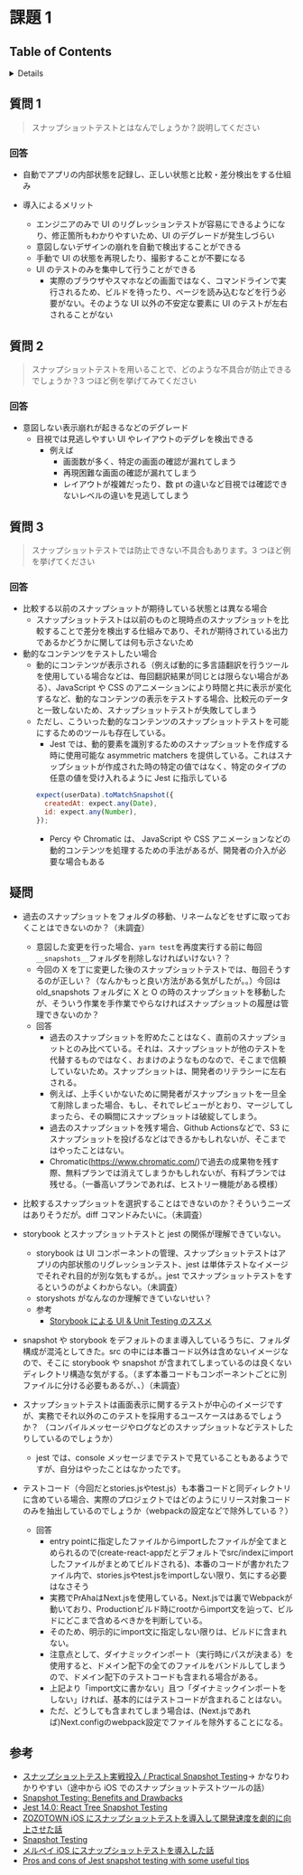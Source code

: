 # 課題 1

## Table of Contents

<!-- START doctoc generated TOC please keep comment here to allow auto update -->
<!-- DON'T EDIT THIS SECTION, INSTEAD RE-RUN doctoc TO UPDATE -->
<details>
<summary>Details</summary>

- [質問 1](#%E8%B3%AA%E5%95%8F-1)
  - [回答](#%E5%9B%9E%E7%AD%94)
- [質問 2](#%E8%B3%AA%E5%95%8F-2)
  - [回答](#%E5%9B%9E%E7%AD%94-1)
- [質問 3](#%E8%B3%AA%E5%95%8F-3)
  - [回答](#%E5%9B%9E%E7%AD%94-2)
- [疑問](#%E7%96%91%E5%95%8F)
- [参考](#%E5%8F%82%E8%80%83)

</details>
<!-- END doctoc generated TOC please keep comment here to allow auto update -->

## 質問 1

> スナップショットテストとはなんでしょうか？説明してください

### 回答

- 自動でアプリの内部状態を記録し、正しい状態と比較・差分検出をする仕組み

- 導入によるメリット
  - エンジニアのみで UI のリグレッションテストが容易にできるようになり、修正箇所もわかりやすいため、UI のデグレードが発生しづらい
  - 意図しないデザインの崩れを自動で検出することができる
  - 手動で UI の状態を再現したり、撮影することが不要になる
  - UI のテストのみを集中して行うことができる
    - 実際のブラウザやスマホなどの画面ではなく、コマンドラインで実行されるため、ビルドを待ったり、ページを読み込むなどを行う必要がない。そのような UI 以外の不安定な要素に UI のテストが左右されることがない

## 質問 2

> スナップショットテストを用いることで、どのような不具合が防止できるでしょうか？3 つほど例を挙げてみてください

### 回答

- 意図しない表示崩れが起きるなどのデグレード
  - 目視では見逃しやすい UI やレイアウトのデグレを検出できる
    - 例えば
      - 画面数が多く、特定の画面の確認が漏れてしまう
      - 再現困難な画面の確認が漏れてしまう
      - レイアウトが複雑だったり、数 pt の違いなど目視では確認できないレベルの違いを見逃してしまう

## 質問 3

> スナップショットテストでは防止できない不具合もあります。3 つほど例を挙げてください

### 回答

- 比較する以前のスナップショットが期待している状態とは異なる場合
  - スナップショットテストは以前のものと現時点のスナップショットを比較することで差分を検出する仕組みであり、それが期待されている出力であるかどうかに関しては何も示さないため
- 動的なコンテンツをテストしたい場合
  - 動的にコンテンツが表示される（例えば動的に多言語翻訳を行うツールを使用している場合などは、毎回翻訳結果が同じとは限らない場合がある）、JavaScript や CSS のアニメーションにより時間と共に表示が変化するなど、動的なコンテンツの表示をテストする場合、比較元のデータと一致しないため、スナップショットテストが失敗してしまう
  - ただし、こういった動的なコンテンツのスナップショットテストを可能にするためのツールも存在している。
    - Jest では、動的要素を識別するためのスナップショットを作成する時に使用可能な asymmetric matchers を提供している。これはスナップショットが作成された時の特定の値ではなく、特定のタイプの任意の値を受け入れるように Jest に指示している
    ```javascript
    expect(userData).toMatchSnapshot({
      createdAt: expect.any(Date),
      id: expect.any(Number),
    });
    ```
    - Percy や Chromatic は、 JavaScript や CSS アニメーションなどの動的コンテンツを処理するための手法があるが、開発者の介入が必要な場合もある

## 疑問

- 過去のスナップショットをフォルダの移動、リネームなどをせずに取っておくことはできないのか？（未調査）
  - 意図した変更を行った場合、`yarn test`を再度実行する前に毎回`__snapshots__`フォルダを削除しなければいけない？？
  - 今回の X を丁に変更した後のスナップショットテストでは、毎回そうするのが正しい？（なんかもっと良い方法がある気がしたが。。）今回は old_snapshots フォルダに X と O の時のスナップショットを移動したが、そういう作業を手作業でやらなければスナップショットの履歴は管理できないのか？
  - 回答 
    - 過去のスナップショットを貯めたことはなく、直前のスナップショットとのみ比べている。それは、スナップショットが他のテストを代替するものではなく、おまけのようなものなので、そこまで信頼していないため。スナップショットは、開発者のリテラシーに左右される。
    - 例えば、上手くいかないために開発者がスナップショットを一旦全て削除しまった場合、もし、それでレビューがとおり、マージしてしまったら、その瞬間にスナップショットは破綻してしまう。
    - 過去のスナップショットを残す場合、Github Actionsなどで、S3 にスナップショットを投げるなどはできるかもしれないが、そこまではやったことはない。
    - Chromatic(https://www.chromatic.com/)で過去の成果物を残す際、無料プランでは消えてしまうかもしれないが、有料プランでは残せる。（一番高いプランであれば、ヒストリー機能がある模様）

- 比較するスナップショットを選択することはできないのか？そういうニーズはありそうだが。diff コマンドみたいに。（未調査）
- storybook とスナップショットテストと jest の関係が理解できていない。
  - storybook は UI コンポーネントの管理、スナップショットテストはアプリの内部状態のリグレッションテスト、jest は単体テストなイメージでそれぞれ目的が別な気もするが。。jest でスナップショットテストをするというのがよくわからない。（未調査）
  - storyshots がなんなのか理解できていないせい？
  - 参考
    - [Storybook による UI & Unit Testing のススメ](https://engineering.mercari.com/blog/entry/2018-12-19-123834/)
- snapshot や storybook をデフォルトのまま導入しているうちに、フォルダ構成が混沌としてきた。src の中には本番コード以外は含めないイメージなので、そこに storybook や snapshot が含まれてしまっているのは良くないディレクトリ構造な気がする。（まず本番コードもコンポーネントごとに別ファイルに分ける必要もあるが、、）（未調査）
- スナップショットテストは画面表示に関するテストが中心のイメージですが、実務でそれ以外のこのテストを採用するユースケースはあるでしょうか？
  （コンパイルメッセージやログなどのスナップショットなどテストしたりしているのでしょうか）
  - jest では、console メッセージまでテストで見ていることもあるようですが、自分はやったことはなかったです。

- テストコード（今回だとstories.jsやtest.js）も本番コードと同ディレクトリに含めている場合、実際のプロジェクトではどのようにリリース対象コードのみを抽出しているのでしょうか（webpackの設定などで除外している？）
  - 回答
    - entry pointに指定したファイルからimportしたファイルが全てまとめられるので(create-react-appだとデフォルトでsrc/indexにimportしたファイルがまとめてビルドされる)、本番のコードが書かれたファイル内で、stories.jsやtest.jsをimportしない限り、気にする必要はなさそう
    - 実務でPrAhaはNext.jsを使用している。Next.jsでは裏でWebpackが動いており、Productionビルド時にrootからimport文を辿って、ビルドにどこまで含めるべきかを判断している。
    - そのため、明示的にimport文に指定しない限りは、ビルドに含まれない。
    - 注意点として、ダイナミックインポート（実行時にパスが決まる）を使用すると、ドメイン配下の全てのファイルをバンドルしてしまうので、ドメイン配下のテストコードも含まれる場合がある。
    - 上記より「import文に書かない」且つ「ダイナミックインポートをしない」ければ、基本的にはテストコードが含まれることはない。
    - ただ、どうしても含まれてしまう場合は、(Next.jsであれば)Next.configのwebpack設定でファイルを除外することになる。

## 参考

- [スナップショットテスト実戦投入 / Practical Snapshot Testing](https://speakerdeck.com/imaizume/practical-snapshot-testing)→ かなりわかりやすい（途中から iOS でのスナップショットテストツールの話）
- [Snapshot Testing: Benefits and Drawbacks](https://www.sitepen.com/blog/snapshot-testing-benefits-and-drawbacks#:~:text=Snapshot%20testing%20is%20a%20type,from%20unit%20and%20functional%20tests.)
- [Jest 14.0: React Tree Snapshot Testing](https://jestjs.io/blog/2016/07/27/jest-14.html)
- [ZOZOTOWN iOS にスナップショットテストを導入して開発速度を劇的に向上させた話](https://techblog.zozo.com/entry/ios_snapshottest)
- [Snapshot Testing](https://jestjs.io/docs/ja/snapshot-testing)
- [メルペイ iOS にスナップショットテストを導入した話](https://engineering.mercari.com/blog/entry/ios-snapshot-test-case/)
- [Pros and cons of Jest snapshot testing with some useful tips](https://tsh.io/blog/pros-and-cons-of-jest-snapshot-tests/)
